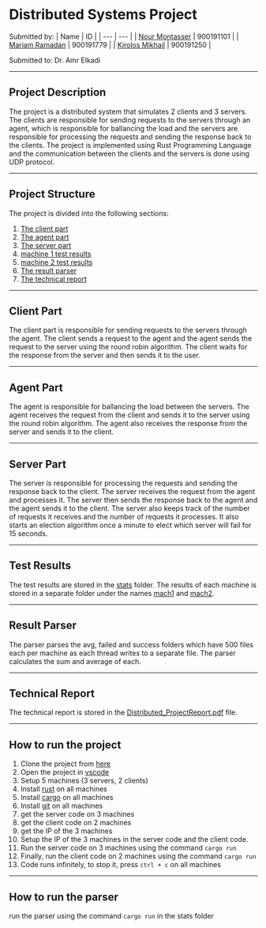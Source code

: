 # Distributed Systems Project

Submitted by: 
| Name | ID |
| --- | --- |
| [Nour Montasser](https://github.com/nourmontasser) | 900191101 |
| [Mariam Ramadan](https://github.com/mariamramadan1) | 900191779 |
| [Kirolos Mikhail](https://github.com/KirolosAssaad) | 900191250 |

Submitted to: Dr. Amr Elkadi

***
## Project Description

The project is a distributed system that simulates 2 clients and 3 servers. The clients are responsible for sending requests to the servers through an agent, which is responsible for ballancing the load and the servers are responsible for processing the requests and sending the response back to the clients. The project is implemented using Rust Programming Language and the communication between the clients and the servers is done using UDP protocol.

***
## Project Structure

The project is divided into the following sections:

1. [The client part](client/client/src/main.rs)
2. [The agent part](client/client/src/main.rs)
3. [The server part](servers/server/src/main.rs)
4. [machine 1 test results](stats/mach1)
5. [machine 2 test results](stats/mach2)
6. [The result parser](stats/src/main.rs)
7. [The technical report](Distributed_ProjectReport.pdf)



***

## Client Part

The client part is responsible for sending requests to the servers through the agent. The client sends a request to the agent and the agent sends the request to the server using the round robin algorithm. The client waits for the response from the server and then sends it to the user.

***

## Agent Part

The agent is responsible for ballancing the load between the servers. The agent receives the request from the client and sends it to the server using the round robin algorithm. The agent also receives the response from the server and sends it to the client.

***

## Server Part

The server is responsible for processing the requests and sending the response back to the client. The server receives the request from the agent and processes it. The server then sends the response back to the agent and the agent sends it to the client. The server also keeps track of the number of requests it receives and the number of requests it processes. It also starts an election algorithm once a minute to elect which server will fail for 15 seconds.

***

## Test Results

The test results are stored in the [stats](stats) folder. The results of each machine is stored in a separate folder under the names [mach1](stats/mach1) and [mach2](stats/mach2).

***

## Result Parser

The parser parses the avg, failed and success folders which have 500 files each per machine as each thread writes to a separate file. The parser calculates the sum and average of each.

***

## Technical Report

The technical report is stored in the [Distributed_ProjectReport.pdf](Distributed_ProjectReport.pdf) file.

***

## How to run the project

1. Clone the project from [here](https://github.com/KirolosAssaad/DistributedProject.git)
2. Open the project in [vscode](https://code.visualstudio.com/)
3. Setup 5 machines (3 servers, 2 clients)
4. Install [rust](https://www.rust-lang.org/tools/install) on all machines
5. Install [cargo](https://doc.rust-lang.org/cargo/getting-started/installation.html) on all machines
6. Install [git](https://git-scm.com/downloads) on all machines
7. get the server code on 3 machines
8. get the client code on 2 machines
9. get the IP of the 3 machines
10. Setup the IP of the 3 machines in the server code and the client code.
11. Run the server code on 3 machines using the command `cargo run`
12. Finally, run the client code on 2 machines using the command `cargo run`
13. Code runs infinitely, to stop it, press `ctrl + c` on all machines

***

## How to run the parser
run the parser using the command `cargo run` in the stats folder

